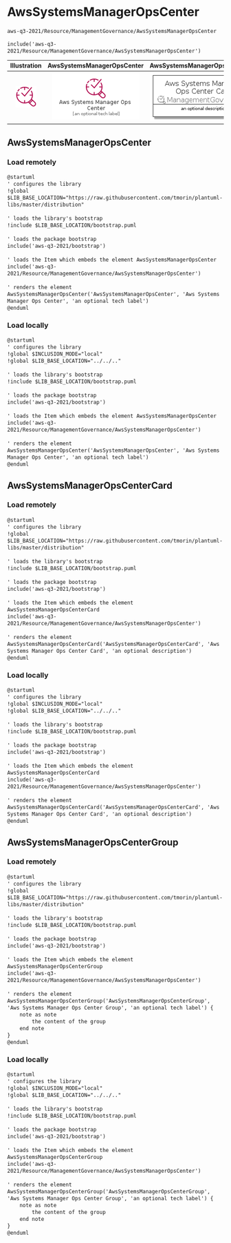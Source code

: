 # AwsSystemsManagerOpsCenter


```text
aws-q3-2021/Resource/ManagementGovernance/AwsSystemsManagerOpsCenter
```

```text
include('aws-q3-2021/Resource/ManagementGovernance/AwsSystemsManagerOpsCenter')
```



| Illustration | AwsSystemsManagerOpsCenter | AwsSystemsManagerOpsCenterCard | AwsSystemsManagerOpsCenterGroup |
| :---: | :---: | :---: | :---: |
| ![illustration for Illustration](../../../aws-q3-2021/Resource/ManagementGovernance/AwsSystemsManagerOpsCenter.png) | ![illustration for AwsSystemsManagerOpsCenter](../../../aws-q3-2021/Resource/ManagementGovernance/AwsSystemsManagerOpsCenter.Local.png) | ![illustration for AwsSystemsManagerOpsCenterCard](../../../aws-q3-2021/Resource/ManagementGovernance/AwsSystemsManagerOpsCenterCard.Local.png) | ![illustration for AwsSystemsManagerOpsCenterGroup](../../../aws-q3-2021/Resource/ManagementGovernance/AwsSystemsManagerOpsCenterGroup.Local.png) |




## AwsSystemsManagerOpsCenter

### Load remotely
```plantuml
@startuml
' configures the library
!global $LIB_BASE_LOCATION="https://raw.githubusercontent.com/tmorin/plantuml-libs/master/distribution"

' loads the library's bootstrap
!include $LIB_BASE_LOCATION/bootstrap.puml

' loads the package bootstrap
include('aws-q3-2021/bootstrap')

' loads the Item which embeds the element AwsSystemsManagerOpsCenter
include('aws-q3-2021/Resource/ManagementGovernance/AwsSystemsManagerOpsCenter')

' renders the element
AwsSystemsManagerOpsCenter('AwsSystemsManagerOpsCenter', 'Aws Systems Manager Ops Center', 'an optional tech label')
@enduml
```

### Load locally
```plantuml
@startuml
' configures the library
!global $INCLUSION_MODE="local"
!global $LIB_BASE_LOCATION="../../.."

' loads the library's bootstrap
!include $LIB_BASE_LOCATION/bootstrap.puml

' loads the package bootstrap
include('aws-q3-2021/bootstrap')

' loads the Item which embeds the element AwsSystemsManagerOpsCenter
include('aws-q3-2021/Resource/ManagementGovernance/AwsSystemsManagerOpsCenter')

' renders the element
AwsSystemsManagerOpsCenter('AwsSystemsManagerOpsCenter', 'Aws Systems Manager Ops Center', 'an optional tech label')
@enduml
```

## AwsSystemsManagerOpsCenterCard

### Load remotely
```plantuml
@startuml
' configures the library
!global $LIB_BASE_LOCATION="https://raw.githubusercontent.com/tmorin/plantuml-libs/master/distribution"

' loads the library's bootstrap
!include $LIB_BASE_LOCATION/bootstrap.puml

' loads the package bootstrap
include('aws-q3-2021/bootstrap')

' loads the Item which embeds the element AwsSystemsManagerOpsCenterCard
include('aws-q3-2021/Resource/ManagementGovernance/AwsSystemsManagerOpsCenter')

' renders the element
AwsSystemsManagerOpsCenterCard('AwsSystemsManagerOpsCenterCard', 'Aws Systems Manager Ops Center Card', 'an optional description')
@enduml
```

### Load locally
```plantuml
@startuml
' configures the library
!global $INCLUSION_MODE="local"
!global $LIB_BASE_LOCATION="../../.."

' loads the library's bootstrap
!include $LIB_BASE_LOCATION/bootstrap.puml

' loads the package bootstrap
include('aws-q3-2021/bootstrap')

' loads the Item which embeds the element AwsSystemsManagerOpsCenterCard
include('aws-q3-2021/Resource/ManagementGovernance/AwsSystemsManagerOpsCenter')

' renders the element
AwsSystemsManagerOpsCenterCard('AwsSystemsManagerOpsCenterCard', 'Aws Systems Manager Ops Center Card', 'an optional description')
@enduml
```

## AwsSystemsManagerOpsCenterGroup

### Load remotely
```plantuml
@startuml
' configures the library
!global $LIB_BASE_LOCATION="https://raw.githubusercontent.com/tmorin/plantuml-libs/master/distribution"

' loads the library's bootstrap
!include $LIB_BASE_LOCATION/bootstrap.puml

' loads the package bootstrap
include('aws-q3-2021/bootstrap')

' loads the Item which embeds the element AwsSystemsManagerOpsCenterGroup
include('aws-q3-2021/Resource/ManagementGovernance/AwsSystemsManagerOpsCenter')

' renders the element
AwsSystemsManagerOpsCenterGroup('AwsSystemsManagerOpsCenterGroup', 'Aws Systems Manager Ops Center Group', 'an optional tech label') {
    note as note
        the content of the group
    end note
}
@enduml
```

### Load locally
```plantuml
@startuml
' configures the library
!global $INCLUSION_MODE="local"
!global $LIB_BASE_LOCATION="../../.."

' loads the library's bootstrap
!include $LIB_BASE_LOCATION/bootstrap.puml

' loads the package bootstrap
include('aws-q3-2021/bootstrap')

' loads the Item which embeds the element AwsSystemsManagerOpsCenterGroup
include('aws-q3-2021/Resource/ManagementGovernance/AwsSystemsManagerOpsCenter')

' renders the element
AwsSystemsManagerOpsCenterGroup('AwsSystemsManagerOpsCenterGroup', 'Aws Systems Manager Ops Center Group', 'an optional tech label') {
    note as note
        the content of the group
    end note
}
@enduml
```

